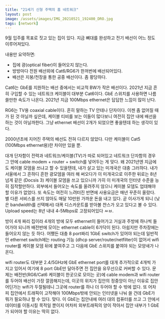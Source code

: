 ```yaml
---
title: "21세기 신형 주택의 홈 네트워크"
layout: post
image: /assets/images/IMG_20210521_192400_DRO.jpg
tags: [network]
---
```


9월 입주를 목표로 짓고 있는 집이 있다. 지금 뼈대를 완성하고 전기 배선이 어느 정도 이루어져있다. 

내용만 요약하면:
- 집에 광(optical fiber)이 들어오지 않는다.
- 방방마다 전원 배선외에 Cat6/RG6가 한꺼번에 배선되어있다. 
- 배선은 지붕/천장을 통한 공중 배선이다. 좀 황당하다.

Cat6는 GbE를 지원하는 배선 중에서는 비교적 BW가 작은 배선이다. 2021년 지금 흔히 구입할 수 있는 네트워크 케이블이 대부분 Cat6이다. GbE 스위치를 사용하면 나름 쓸만한 속도가 나온다. 2021년 지금 100Mbps ethernet은 답답한 느낌이 많이 난다.

RG6는 TV용 coaxial cable이다. 흔히 말하는 TV 안테나 단자이다. 이젠 좀 없어질 때가 된 것 아닐까 싶은데, 케이블 티비를 보는 이들이 많다보니 여전히 집안 내에 배선을 하는 것이 아닐까한다. 그냥 ethernet 배선이 2개가 되었으면 좋을텐데 하는 생각이 있다. 

2000년초에 지어진 주택의 배선도 전혀 다르지 않았다. 다만 케이블이 Cat5 (100Mbps ethernet용)란 차이만 있을 뿐. 

대개 단자함이 전력과 네트워크/케이블(TV)가 따로 되어있고 네트워크 단자함의 경우 그 안에 cable modem + router + switch를 넣어두는 게 맞다. 왜 2021년엔 지금에도 케이블 모뎀을 쓰냐고 할 수 있을텐데, 내가 살고 있는 미개국은 대충 그러하다. 내가 서울에서 그 흔하디 흔한 광모뎀을 여러 해 써오다가 이 미개국으로 이주한 뒤로는 8년 넘게 같은 (Docsis 3) 케이블 모뎀을 쓰고 있으니까 가히 이 미개국의 인터넷 수준을 능히 짐작할만하다. 외부에서 들어오는 속도를 올려주지 않으니 케이블 모뎀도 업데해야 할 이유가 없었다. 또 속도는 여전히 느려터진 반면에 사용요금은 매년 꾸준히 올랐다. 별 다른 서비스를 쓰지 않아도 매달 10만원 가까운 돈을 내고 있다. 곧 이사가게 되니 (낮은 bandwidth를 선택해서) 대폭 디스카운트를 받아볼 챤스가 오고 있다고 볼 수 있다. Upload speed는 8년 내내 4-5Mbps로 고정되어있다 ㅆㅂ.

방이 4개 짜리 집이라 4개의 방에 모두 ethernet이 들어가고 거실과 주방에 하나씩 들어가야 되니까 배전반에 모이는 ethernet cable이 6가닥이 된다. 아쉽지만 주차장에는 들어오지 않는 듯 하다. 어쨌든 대충 8 port짜리 1GbE switch가 있어야 되는데 일반적인 ethernet switch에는 routing 기능 (dhcp server/router/netfilter)이 없어서 wifi router를 케이블 모뎀 뒤에 붙여주고 그 다음에 GbE 스위치를 붙여야 되는 모양새가 나온다. 

wifi router도 대부분 2.4/5GHz에 GbE ethernet port를 대개 추가적으로 4개씩 가지고 있어서 여기에 8 port GbE만 달아주면 전 집안을 유무선으로 커버할 수 있다. 문제는 배전반(RG6/Cat6 케이블이 한곳으로 모이는 곳)에 cable modem과 wifi router를 두어야 배선이 가장 깔끔해지는데, 이곳의 위치가 집안의 정중앙이 아닌 이유로 집안 어딘가는 wifi가 두절될테니 그곳에 router를 하나 더 두어야 할 수 밖에 없다. 또 어차피 집안에서 트래픽이 고작해야 100Mbps밖에 안되는 인터넷을 나눠 쓸 건데 GbE가 뭐가 필요하냐 할 수 있다. 맞다. 이 GbE는 집안내에 여러 대의 컴퓨터를 쓰고 그 안에서 데이터를 이동시킬 목적일 뿐이지 어차피 외부트래픽의 양이 작아서 집안 내부가 1 GbE가 되어야 할 이유는 딱히 없다. 

